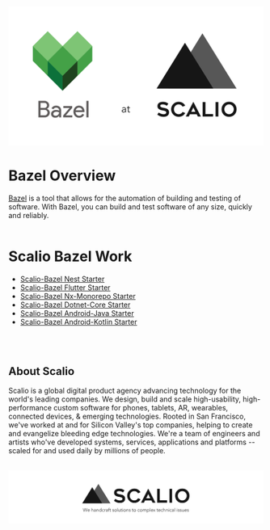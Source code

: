 ![Bazel at Scalio](https://raw.githubusercontent.com/scalio/bazel/master/assets/bazel-at-scalio.svg?sanitize=true)

# Bazel Overview

<a href="https://bazel.build/">Bazel</a> is a tool that allows for the automation of building and testing of software. With Bazel, you can build and test software of any size, quickly and reliably.
<br/><br/>
# Scalio Bazel Work

- [Scalio-Bazel Nest Starter](https://scal.io/work/bazel-nestjs)
- [Scalio-Bazel Flutter Starter](https://scal.io/work/bazel-flutter)
- [Scalio-Bazel Nx-Monorepo Starter](https://scal.io/work/bazel-nx-monorepo)
- [Scalio-Bazel Dotnet-Core Starter](https://scal.io/work/bazel-dotnet-core)
- [Scalio-Bazel Android-Java Starter](https://scal.io/work/bazel-android-java)
- [Scalio-Bazel Android-Kotlin Starter](https://scal.io/work/bazel-android-kotlin)

<br/><br/>

## About Scalio
Scalio is a global digital product agency advancing technology for the world's leading companies. We design, build and scale high-usability, high-performance custom software for phones, tablets, AR, wearables, connected devices, & emerging technologies. Rooted in San Francisco, we've worked at and for Silicon Valley's top companies, helping to create and evangelize bleeding edge technologies. We're a team of engineers and artists who've developed systems, services, applications and platforms -- scaled for and used daily by millions of people. 

<div align="center">
    <br/>
    <a href="https://scal.io/">
        <img src="https://raw.githubusercontent.com/scalio/bazel/master/assets/scalio-logo.svg?sanitize=true" />
    </a>
    <br/>
</div>

